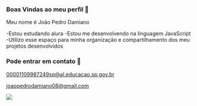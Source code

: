 ### Boas Vindas ao meu perfil 🐴 

Meu nome é João Pedro Damiano 

-Estou estudando alura 
-Estou me desenvolvendo na linguagem JavaScript
-Utilizo esse espaço para minha organização e compartilhamento dos meu projetos desenvolvidos

### Pode entrar em contato 🐴

00001109987249sp@al.educacao.sp.gov.br

joaopedrodamiano08@gmail.com

![](https://media1.tenor.com/m/MizsJXaR4fMAAAAd/tipping-the-hat-tyler-owens.gif)
